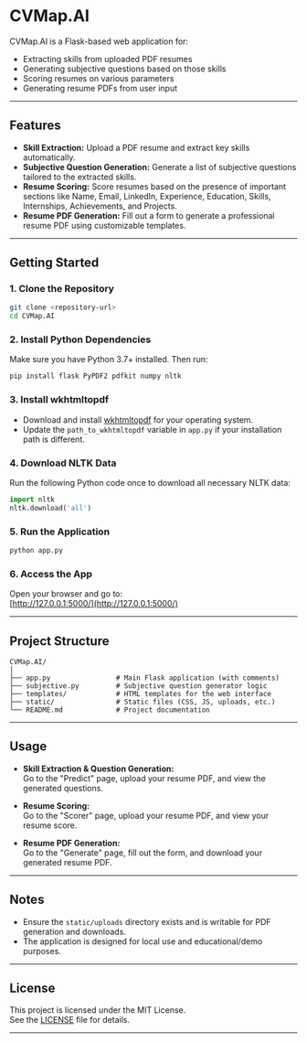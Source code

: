 # CVMap.AI

CVMap.AI is a Flask-based web application for:
- Extracting skills from uploaded PDF resumes
- Generating subjective questions based on those skills
- Scoring resumes on various parameters
- Generating resume PDFs from user input

---

## Features

- **Skill Extraction:** Upload a PDF resume and extract key skills automatically.
- **Subjective Question Generation:** Generate a list of subjective questions tailored to the extracted skills.
- **Resume Scoring:** Score resumes based on the presence of important sections like Name, Email, LinkedIn, Experience, Education, Skills, Internships, Achievements, and Projects.
- **Resume PDF Generation:** Fill out a form to generate a professional resume PDF using customizable templates.

---

## Getting Started

### 1. Clone the Repository

```sh
git clone <repository-url>
cd CVMap.AI
```

### 2. Install Python Dependencies

Make sure you have Python 3.7+ installed. Then run:
```sh
pip install flask PyPDF2 pdfkit numpy nltk
```

### 3. Install wkhtmltopdf

- Download and install [wkhtmltopdf](https://wkhtmltopdf.org/downloads.html) for your operating system.
- Update the `path_to_wkhtmltopdf` variable in `app.py` if your installation path is different.

### 4. Download NLTK Data

Run the following Python code once to download all necessary NLTK data:
```python
import nltk
nltk.download('all')
```

### 5. Run the Application

```sh
python app.py
```

### 6. Access the App

Open your browser and go to:  
[http://127.0.0.1:5000/](http://127.0.0.1:5000/)

---

## Project Structure

```
CVMap.AI/
│
├── app.py                # Main Flask application (with comments)
├── subjective.py         # Subjective question generator logic
├── templates/            # HTML templates for the web interface
├── static/               # Static files (CSS, JS, uploads, etc.)
└── README.md             # Project documentation
```

---

## Usage

- **Skill Extraction & Question Generation:**  
  Go to the "Predict" page, upload your resume PDF, and view the generated questions.

- **Resume Scoring:**  
  Go to the "Scorer" page, upload your resume PDF, and view your resume score.

- **Resume PDF Generation:**  
  Go to the "Generate" page, fill out the form, and download your generated resume PDF.

---

## Notes

- Ensure the `static/uploads` directory exists and is writable for PDF generation and downloads.
- The application is designed for local use and educational/demo purposes.

---

## License

This project is licensed under the MIT License.  
See the [LICENSE](LICENSE) file for details.

---